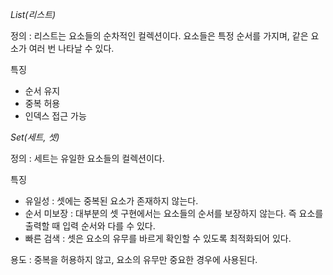 
*List(리스트)*

정의 : 리스트는 요소들의 순차적인 컬렉션이다. 요소들은 특정 순서를 가지며, 같은 요소가 여러 번 나타날 수 있다.

특징 
- 순서 유지 
- 중복 허용
- 인덱스 접근 가능

*Set(세트, 셋)*

정의 : 세트는 유일한 요소들의 컬렉션이다.

특징 
- 유일성 : 셋에는 중복된 요소가 존재하지 않는다.
- 순서 미보장 : 대부분의 셋 구현에서는 요소들의 순서를 보장하지 않는다. 즉 요소를 출력할 때 입력 순서와 다를 수 있다.
- 빠른 검색 : 셋은 요소의 유무를 바르게 확인할 수 있도록 최적화되어 있다.

용도 : 중복을 허용하지 않고, 요소의 유무만 중요한 경우에 사용된다.

